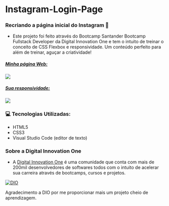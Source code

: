 # Instagram-Login-Page
### Recriando a página inicial do Instagram 📱

- Este projeto foi feito através do Bootcamp Santander Bootcamp Fullstack Developer da Digital Innovation One e tem o intuito de treinar o conceito de CSS Flexbox e responsividade. Um conteúdo perfeito para além de treinar, aguçar a criatividade!

  

##### <u>Minha página Web:</u>

[ ![](https://i.imgur.com/dzdmLYm.png)](https://i.imgur.com/dzdmLYm.png)



##### <u>Sua responsividade:</u>
[ ![](https://i.imgur.com/eUhtgin.png)](https://i.imgur.com/eUhtgin.png)

### 💻 Tecnologias Utilizadas:

- HTML5
- CSS3
- Visual Studio Code (editor de texto)

### Sobre a Digital Innovation One

- A [Digital Innovation One](https://digitalinnovation.one/) é uma comunidade que conta com mais de 200mil desenvolvedores de softwares todos com o intuito de acelerar sua carreira através de bootcamps, cursos e projetos.

[![DIO](https://camo.githubusercontent.com/ad3836edc632f71a9d6e6ab0575b9dff92205c89fda30f9c09528cc39a45352e/68747470733a2f2f692e696d6775722e636f6d2f5a647464696d572e6a7067)](https://camo.githubusercontent.com/ad3836edc632f71a9d6e6ab0575b9dff92205c89fda30f9c09528cc39a45352e/68747470733a2f2f692e696d6775722e636f6d2f5a647464696d572e6a7067)

Agradecimento a DIO por me proporcionar mais um projeto cheio de aprendizagem.
